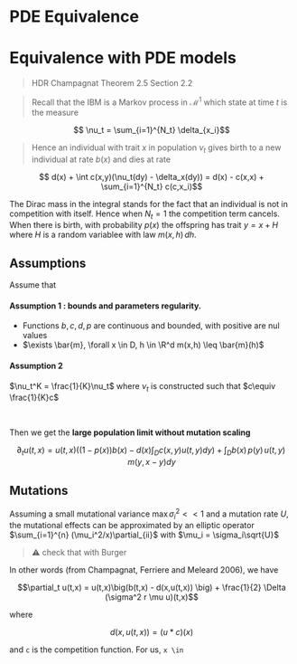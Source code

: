 # PDE Equivalence
# Equivalence with PDE models
> HDR Champagnat Theorem 2.5 Section 2.2

> Recall that the IBM is a Markov process in $`\mathcal{M}^1`$ which state at time $`t`$ is the measure
```math
    \nu_t = \sum_{i=1}^{N_t} \delta_{x_i}
```

> Hence an individual with trait $`x`$ in population $`\nu_t`$ gives birth to a new individual at rate $`b(x)`$ and dies at rate
```math
    d(x) + \int c(x,y)(\nu_t(dy) - \delta_x(dy)) = d(x) - c(x,x) + \sum_{i=1}^{N_t} c(c,x_i)
```
The Dirac mass in the integral stands for the fact that an individual is not in competition with itself. Hence when $`N_t = 1`$ the competition term cancels. When there is birth,  with probability $`p(x)`$ the offspring has trait $`y = x + H`$ where $`H`$ is a random variablee with law $`m(x,h)\,dh`$.

## Assumptions
Assume that
#### Assumption 1 : bounds and parameters regularity.
- Functions $`b,c,d,p`$ are continuous and bounded, with positive are nul values
- $`\exists \bar{m}, \forall x \in D, h \in \R^d m(x,h) \leq \bar{m}(h)`$

#### Assumption 2
$`\nu_t^K = \frac{1}{K}\nu_t`$ where $`\nu_t`$ is constructed such that $`c\equiv \frac{1}{K}c`$


 

Then we get the **large population limit without mutation scaling**

```math
    \partial_t u(t,x) = u(t,x) \left((1-p(x))b(x) -d(x) \int_D c(x,y) u(t,y) dy\right) + \int_D b(x) \, p(y) \, u(t,y) \, m(y,x-y)dy
```


## Mutations
Assuming a small mutational variance $`\max \sigma^2_i << 1`$ and a mutation rate $`U`$, the mutational effects can be approximated by an elliptic operator $`\sum_{i=1}^{n} (\mu_i^2/x)\partial_{ii}`$ with $`\mu_i = \sigma_i\sqrt{U}`$
> :warning: check that with Burger

In other words (from Champagnat, Ferriere and Meleard 2006), we have

```math
\partial_t u(t,x) =  u(t,x)\big(b(t,x) - d(x,u(t,x)) \big) + \frac{1}{2} \Delta (\sigma^2 r \mu u)(t,x)
```
where 
```math
d(x,u(t,x)) = (u \ast c)(x)
```
and ``c`` is the competition function.
For us, ``x \in ``